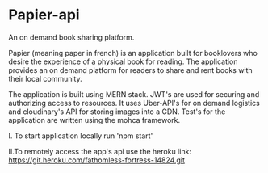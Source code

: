 # Papier-api
An on demand book sharing platform.

Papier (meaning paper in french) is an application built for booklovers who desire the experience of a physical book for reading. The application provides an on demand platform for readers to share and rent books with their local community. 

The application is built using MERN stack. JWT's are used for securing and authorizing access to resources. It uses Uber-API's for on demand logistics and cloudinary's API for storing images into a CDN. Test's for the application are written using the mohca framework.

I. To start application locally run 'npm start'

II.To  remotely access the app's api use the heroku link: https://git.heroku.com/fathomless-fortress-14824.git
